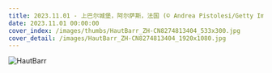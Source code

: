 ```yaml
---
title: 2023.11.01 - 上巴尔城堡，阿尔萨斯，法国 (© Andrea Pistolesi/Getty Images)
date: 2023.11.01 00:00:00
cover_index: /images/thumbs/HautBarr_ZH-CN8274813404_533x300.jpg
cover_detail: /images/HautBarr_ZH-CN8274813404_1920x1080.jpg
---
```


![HautBarr](/images/HautBarr_ZH-CN8274813404_1920x1080.jpg)
